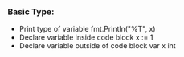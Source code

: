 ### Basic Type:
- Print type of variable
fmt.Println("%T", x)
- Declare variable inside code block
x := 1
- Declare variable outside of code block
var x int


